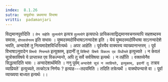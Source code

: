 ```yaml
---
index:  8.1.26
sutra:  सपूर्वायाः प्रथमाया विभाषा
vritti:  padamanjari
---
```


विद्यमानपूर्वादिति । `तेन सहेति तुल्ययोगे` इत्यत्र `तुल्ययोगे` इत्यपाधेः प्रायिकत्वाद्विद्यमानवचनस्यापि सहशब्दस्य समासः, `वोपसर्जनस्य` इति सभावः ।
युष्मदस्मदोर्विभाषाऽनन्वादेश इति । येयं युष्मदस्मदोर्विभाषा साऽनन्वादेशे भवति, अन्वादेशे तु नित्यमादेशविधिरित्यर्थः ।
अपर आहेति । पूर्वस्यैव वाक्यस्य व्याख्यानान्तरम् । पूर्व विभाषाऽनुवादेन `विषयो नियम्यते` इत्युक्तम्, इदानीं तु `विशिष्टे विषये विकल्प एव विधीयते` इत्युच्यते । न केवलं सूत्रोक्तविषये ये प्राप्तास्त एव विकल्प्यन्ते, अपि तु सर्वे सर्वविषया इत्यर्थः ।
न तर्हीति । वक्तव्येनैव सिद्धत्वादिति भावः । अन्वादेशार्थमिति । ननु पूर्वम् `अन्वादेशे सूत्रं न व्याप्रियते, इत्युक्तम्, इदानीं तु `तत्राव व्याप्रियते` इत्युच्यते, तत्कोऽत्र निर्णयः ? इत्याह---तदयमिति । तदिति तत्रेत्यर्थे । वाक्योपन्यासे वा । पूर्वा व्याख्यया बाध्यत इत्यर्थः ।।
